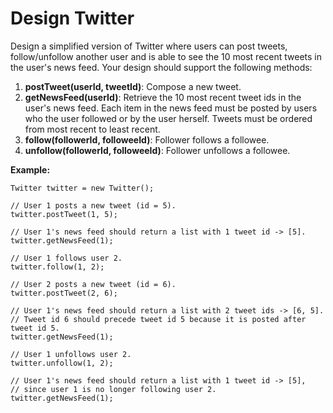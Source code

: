 # Design Twitter

Design a simplified version of Twitter where users can post tweets, follow/unfollow another user and is able to see the 10 most recent tweets in the user's news feed. Your design should support the following methods:

1. __postTweet(userId, tweetId)__: Compose a new tweet.
2. __getNewsFeed(userId)__: Retrieve the 10 most recent tweet ids in the user's news feed. Each item in the news feed must be posted by users who the user followed or by the user herself. Tweets must be ordered from most recent to least recent.
3. __follow(followerId, followeeId)__: Follower follows a followee.
4. __unfollow(followerId, followeeId)__: Follower unfollows a followee.

__Example:__

```
Twitter twitter = new Twitter();

// User 1 posts a new tweet (id = 5).
twitter.postTweet(1, 5);

// User 1's news feed should return a list with 1 tweet id -> [5].
twitter.getNewsFeed(1);

// User 1 follows user 2.
twitter.follow(1, 2);

// User 2 posts a new tweet (id = 6).
twitter.postTweet(2, 6);

// User 1's news feed should return a list with 2 tweet ids -> [6, 5].
// Tweet id 6 should precede tweet id 5 because it is posted after tweet id 5.
twitter.getNewsFeed(1);

// User 1 unfollows user 2.
twitter.unfollow(1, 2);

// User 1's news feed should return a list with 1 tweet id -> [5],
// since user 1 is no longer following user 2.
twitter.getNewsFeed(1);
```
